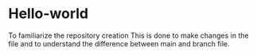# Hello-world
To familiarize the repository creation
This is done to make changes in the file and to understand the difference between main and branch file.
